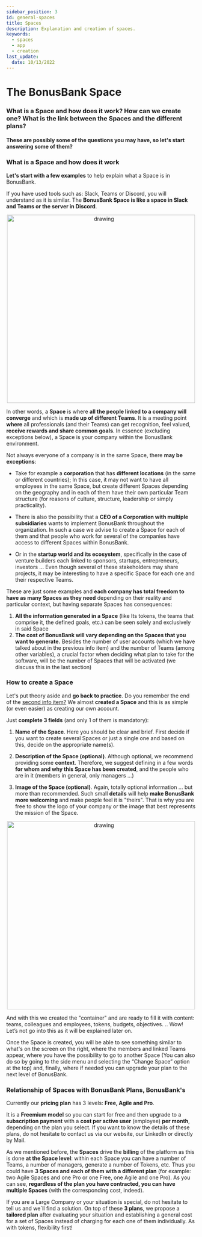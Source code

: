 ```yaml
---
sidebar_position: 3
id: general-spaces
title: Spaces
description: Explanation and creation of spaces.
keywords:
  - spaces
  - app
  - creation
last_update:
  date: 10/13/2022
---
```


# The BonusBank Space

<p align="center"><h3> What is a Space and how does it work? How can we create one? What is the link between the Spaces and the different plans? </h3></p>

<p align="center"><h4> These are possibly some of the questions you may have, so let's start answering some of them?</h4></p>

### What is a Space and how does it work

**Let's start with a few examples** to help explain what a Space is in BonusBank.

If you have used tools such as: Slack, Teams or Discord, you will understand as it is similar. The **BonusBank Space is like a space in Slack and Teams or the server in Discord**.

<p align="center"><img src={require('./img/spaceapps.png').default} alt="drawing" width="500"/></p>

In other words, a **Space** is where **all the people linked to a company will converge** and which is **made up of different Teams**. It is a meeting point **where** all professionals (and their Teams) can get recognition, feel valued, **receive rewards and share common goals**. In essence (excluding exceptions below), a Space is your company within the BonusBank environment.

Not always everyone of a company is in the same Space, there **may be exceptions**:

- Take for example a **corporation** that has **different locations** (in the same or different countries); In this case, it may not want to have all employees in the same Space, but create different Spaces depending on the geography and in each of them have their own particular Team structure (for reasons of culture, structure, leadership or simply practicality).

- There is also the possibility that a **CEO of a Corporation with multiple subsidiaries** wants to implement BonusBank throughout the organization. In such a case we advise to create a Space for each of them and that people who work for several of the companies have access to different Spaces within BonusBank.

- Or in the **startup world and its ecosystem**, specifically in the case of venture builders each linked to sponsors, startups, entrepreneurs, investors ... Even though several of these stakeholders may share projects, it may be interesting to have a specific Space for each one and their respective Teams.

These are just some examples and **each company has total freedom to have as many Spaces as they need** depending on their reality and particular context, but having separate Spaces has consequences:

1. **All the information generated in a Space** (like Its tokens, the teams that comprise it, the defined goals, etc.) can be seen solely and exclusively in said Space
2. **The cost of BonusBank will vary depending on the Spaces that you want to generate.** Besides the number of user accounts (which we have talked about in the previous info item) and the number of Teams (among other variables), a crucial factor when deciding what plan to take for the software, will be the number of Spaces that will be activated (we discuss this in the last section)

### How to create a Space

Let's put theory aside and **go back to practice**. Do you remember the end of the [second info item?](https://docs.bonusbank.eu/books/app-documentation/page/how-to-create-a-bonusbank-account) We almost **created a Space** and this is as simple (or even easier) as creating our own account.

Just **complete 3 fields** (and only 1 of them is mandatory):

1. **Name of the Space**. Here you should be clear and brief. First decide if you want to create several Spaces or just a single one and based on this, decide on the appropriate name(s).

2. **Description of the Space (optional)**. Although optional, we recommend providing some **context**. Therefore, we suggest defining in a few words **for whom and why this Space has been created**, and the people who are in it (members in general, only managers ...)

3. **Image of the Space (optional)**. Again, totally optional information ... but more than recommended. Such small **details** will help **make BonusBank more welcoming** and make people feel it is "theirs". That is why you are free to show the logo of your company or the image that best represents the mission of the Space.

<p align="center"><img src={require('./img/bbspaceedit.png').default} alt="drawing" width="500"/></p>

And with this we created the "container" and are ready to fill it with content: teams, colleagues and employees, tokens, budgets, objectives. .. Wow! Let’s not go into this as it will be explained later on.

Once the Space is created, you will be able to see something similar to what's on the screen on the right, where the members and linked Teams appear, where you have the possibility to go to another Space (You can also do so by going to the side menu and selecting the “Change Space” option at the top) and, finally, where if needed you can upgrade your plan to the next level of BonusBank.

### Relationship of Spaces with BonusBank Plans, BonusBank's

Currently our **pricing plan** has 3 levels: **Free, Agile and Pro**.

It is a **Freemium model** so you can start for free and then upgrade to a **subscription payment** with a **cost per active user** (employee) **per month**, depending on the plan you select. If you want to know the details of these plans, do not hesitate to contact us via our website, our LinkedIn or directly by Mail.

As we mentioned before, the **Spaces** drive the **billing** of the platform as this is done **at the Space level**: within each Space you can have a number of Teams, a number of managers, generate a number of Tokens, etc. Thus you could have **3 Spaces and each of them with a different plan** (for example: two Agile Spaces and one Pro or one Free, one Agile and one Pro). As you can see, **regardless of the plan you have contracted, you can have multiple Spaces** (with the corresponding cost, indeed).

If you are a Large Company or your situation is special, do not hesitate to tell us and we´ll find a solution. On top of these **3 plans**, we propose a **tailored plan** after evaluating your situation and establishing a general cost for a set of Spaces instead of charging for each one of them individually. As with tokens, flexibility first!
